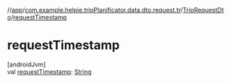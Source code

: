 //[app](../../../index.md)/[com.example.helpie.tripPlanificator.data.dto.request.tr](../index.md)/[TripRequestDto](index.md)/[requestTimestamp](request-timestamp.md)

# requestTimestamp

[androidJvm]\
val [requestTimestamp](request-timestamp.md): [String](https://kotlinlang.org/api/latest/jvm/stdlib/kotlin/-string/index.html)
